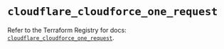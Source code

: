 # `cloudflare_cloudforce_one_request`

Refer to the Terraform Registry for docs: [`cloudflare_cloudforce_one_request`](https://registry.terraform.io/providers/cloudflare/cloudflare/5.6.0/docs/resources/cloudforce_one_request).
